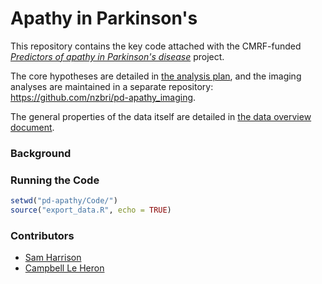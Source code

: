 # Apathy in Parkinson's

This repository contains the key code attached with the CMRF-funded
[*Predictors of apathy in Parkinson's disease*](https://cmrf.org.nz/research/predictors-of-apathy-in-parkinsons-disease/)
project.

The core hypotheses are detailed in [the analysis plan](AnalysisPlan.md), and
the imaging analyses are maintained in a separate repository:
<https://github.com/nzbri/pd-apathy_imaging>.

The general properties of the data itself are detailed in
[the data overview document](DataOverview.md).

### Background

### Running the Code

```R
setwd("pd-apathy/Code/")
source("export_data.R", echo = TRUE)
```

### Contributors

 + [Sam Harrison](https://www.nzbri.org/People/harrison/)
 + [Campbell Le Heron](https://www.nzbri.org/People/le-heron/)
